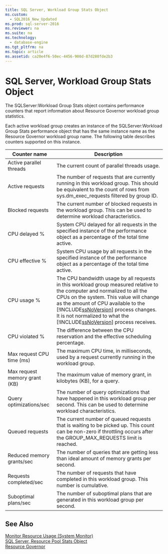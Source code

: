 ```yaml
---
title: SQL Server, Workload Group Stats Object
ms.custom: 
  - SQL2016_New_Updated
ms.prod: sql-server-2016
ms.reviewer: na
ms.suite: na
ms.technology: 
  - database-engine
ms.tgt_pltfrm: na
ms.topic: article
ms.assetid: ca20e4f6-50ec-4456-900d-87d280fde2b3
---
```

# SQL Server, Workload Group Stats Object
  The SQLServer:Workload Group Stats object contains performance counters that report information about Resource Governor workload group statistics.  
  
 Each active workload group creates an instance of the SQLServer:Workload Group Stats performance object that has the same instance name as the Resource Governor workload group name. The following table describes counters supported on this instance.  
  
|Counter name|Description|  
|------------------|-----------------|  
|Active parallel threads|The current count of parallel threads usage.|  
|Active requests|The number of requests that are currently running in this workload group. This should be equivalent to the count of rows from sys.dm\_exec\_requests filtered by group ID.|  
|Blocked requests|The current number of blocked requests in the workload group. This can be used to determine workload characteristics.|  
|CPU  delayed %|System CPU delayed for all requests in the specified instance of the performance object as a percentage of the total time active.|  
|CPU  effective %|System CPU usage by all requests in the specified instance of the performance object as a percentage of the total time active.|  
|CPU usage %|The CPU bandwidth usage by all requests in this workload group measured relative to the computer and normalized to all the CPUs on the system. This value will change as the amount of CPU available to the [!INCLUDE[ssNoVersion](../../Token/Other/ssNoVersion_md.md)] process changes. It is not normalized to what the [!INCLUDE[ssNoVersion](../../Token/Other/ssNoVersion_md.md)] process receives.|  
|CPU  violated %|The difference between the CPU reservation and the effective scheduling percentage.|  
|Max request CPU time \(ms\)|The maximum CPU time, in milliseconds, used by a request currently running in the workload group.|  
|Max request memory grant \(KB\)|The maximum value of memory grant, in kilobytes \(KB\), for a query.|  
|Query optimizations\/sec|The number of query optimizations that have happened in this workload group per second. This can be used to determine workload characteristics.|  
|Queued requests|The current number of queued requests that is waiting to be picked up. This count can be non\-zero if throttling occurs after the GROUP\_MAX\_REQUESTS limit is reached.|  
|Reduced memory grants\/sec|The number of queries that are getting less than ideal amount of memory grants per second.|  
|Requests completed\/sec|The number of requests that have completed in this workload group. This number is cumulative.|  
|Suboptimal plans\/sec|The number of suboptimal plans that are generated in this workload group per second.|  
  
## See Also  
 [Monitor Resource Usage &#40;System Monitor&#41;](../../Topics/TopicNameNotContainA/Monitor-Resource-Usage--System-Monitor-.md)   
 [SQL Server, Resource Pool Stats Object](../../Topics/TopicNameNotContainA/SQL-Server--Resource-Pool-Stats-Object.md)   
 [Resource Governor](../../Topics/TopicNameNotContainA/Resource-Governor.md)  
  
  